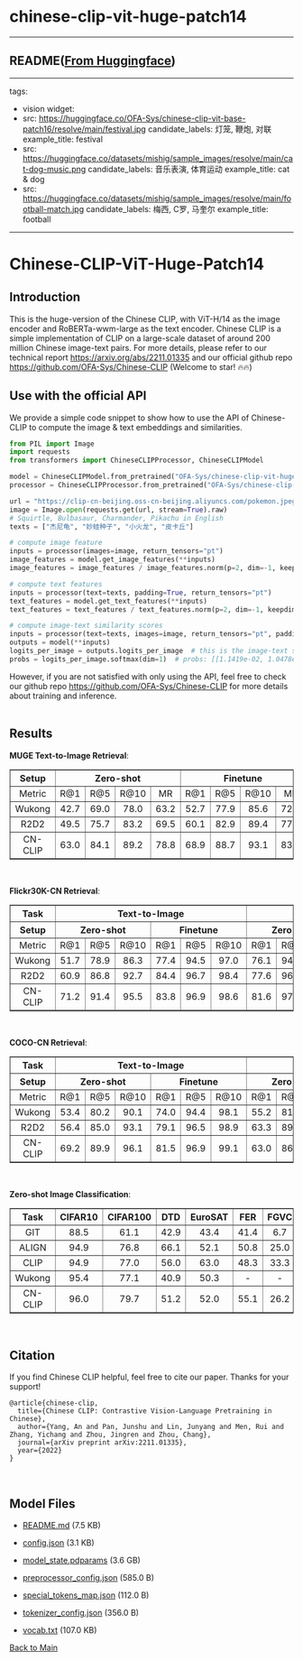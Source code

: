 
# chinese-clip-vit-huge-patch14
---


## README([From Huggingface](https://huggingface.co/OFA-Sys/chinese-clip-vit-huge-patch14))

---
tags:
- vision
widget:
- src: https://huggingface.co/OFA-Sys/chinese-clip-vit-base-patch16/resolve/main/festival.jpg
  candidate_labels: 灯笼, 鞭炮, 对联
  example_title: festival
- src: https://huggingface.co/datasets/mishig/sample_images/resolve/main/cat-dog-music.png
  candidate_labels: 音乐表演, 体育运动
  example_title: cat & dog
- src: https://huggingface.co/datasets/mishig/sample_images/resolve/main/football-match.jpg
  candidate_labels: 梅西, C罗, 马奎尔
  example_title: football
---



# Chinese-CLIP-ViT-Huge-Patch14

## Introduction
This is the huge-version of the Chinese CLIP, with ViT-H/14 as the image encoder and RoBERTa-wwm-large as the text encoder. Chinese CLIP is a simple implementation of CLIP on a large-scale dataset of around 200 million Chinese image-text pairs. For more details, please refer to our technical report https://arxiv.org/abs/2211.01335 and our official github repo https://github.com/OFA-Sys/Chinese-CLIP (Welcome to star! 🔥🔥)

## Use with the official API
We provide a simple code snippet to show how to use the API of Chinese-CLIP to compute the image & text embeddings and similarities. 

```python
from PIL import Image
import requests
from transformers import ChineseCLIPProcessor, ChineseCLIPModel

model = ChineseCLIPModel.from_pretrained("OFA-Sys/chinese-clip-vit-huge-patch14")
processor = ChineseCLIPProcessor.from_pretrained("OFA-Sys/chinese-clip-vit-huge-patch14")

url = "https://clip-cn-beijing.oss-cn-beijing.aliyuncs.com/pokemon.jpeg"
image = Image.open(requests.get(url, stream=True).raw)
# Squirtle, Bulbasaur, Charmander, Pikachu in English
texts = ["杰尼龟", "妙蛙种子", "小火龙", "皮卡丘"]

# compute image feature
inputs = processor(images=image, return_tensors="pt")
image_features = model.get_image_features(**inputs)
image_features = image_features / image_features.norm(p=2, dim=-1, keepdim=True)  # normalize

# compute text features
inputs = processor(text=texts, padding=True, return_tensors="pt")
text_features = model.get_text_features(**inputs)
text_features = text_features / text_features.norm(p=2, dim=-1, keepdim=True)  # normalize

# compute image-text similarity scores
inputs = processor(text=texts, images=image, return_tensors="pt", padding=True)
outputs = model(**inputs)
logits_per_image = outputs.logits_per_image  # this is the image-text similarity score
probs = logits_per_image.softmax(dim=1)  # probs: [[1.1419e-02, 1.0478e-02, 5.2018e-04, 9.7758e-01]]
```

However, if you are not satisfied with only using the API, feel free to check our github repo https://github.com/OFA-Sys/Chinese-CLIP for more details about training and inference. 
<br><br>

## Results
**MUGE Text-to-Image Retrieval**:
<table border="1" width="100%">
    <tr align="center">
        <th>Setup</th><th colspan="4">Zero-shot</th><th colspan="4">Finetune</th>
    </tr>
    <tr align="center">
        <td>Metric</td><td>R@1</td><td>R@5</td><td>R@10</td><td>MR</td><td>R@1</td><td>R@5</td><td>R@10</td><td>MR</td>
    </tr>
	<tr align="center">
        <td width="120%">Wukong</td><td>42.7</td><td>69.0</td><td>78.0</td><td>63.2</td><td>52.7</td><td>77.9</td><td>85.6</td><td>72.1</td>
    </tr>
	<tr align="center">
        <td width="120%">R2D2</td><td>49.5</td><td>75.7</td><td>83.2</td><td>69.5</td><td>60.1</td><td>82.9</td><td>89.4</td><td>77.5</td>
    </tr>
	<tr align="center">
        <td width="120%">CN-CLIP</td><td>63.0</td><td>84.1</td><td>89.2</td><td>78.8</td><td>68.9</td><td>88.7</td><td>93.1</td><td>83.6</td>
    </tr>
</table>
<br>

**Flickr30K-CN Retrieval**:
<table border="1" width="120%">
	<tr align="center">
        <th>Task</th><th colspan="6">Text-to-Image</th><th colspan="6">Image-to-Text</th>
    </tr>
    <tr align="center">
        <th>Setup</th><th colspan="3">Zero-shot</th><th colspan="3">Finetune</th><th colspan="3">Zero-shot</th><th colspan="3">Finetune</th>
    </tr>
    <tr align="center">
        <td>Metric</td><td>R@1</td><td>R@5</td><td>R@10</td><td>R@1</td><td>R@5</td><td>R@10</td><td>R@1</td><td>R@5</td><td>R@10</td><td>R@1</td><td>R@5</td><td>R@10</td>
    </tr>
	<tr align="center">
        <td width="120%">Wukong</td><td>51.7</td><td>78.9</td><td>86.3</td><td>77.4</td><td>94.5</td><td>97.0</td><td>76.1</td><td>94.8</td><td>97.5</td><td>92.7</td><td>99.1</td><td>99.6</td>
    </tr>
	<tr align="center">
        <td width="120%">R2D2</td><td>60.9</td><td>86.8</td><td>92.7</td><td>84.4</td><td>96.7</td><td>98.4</td><td>77.6</td><td>96.7</td><td>98.9</td><td>95.6</td><td>99.8</td><td>100.0</td>
    </tr>
	<tr align="center">
        <td width="120%">CN-CLIP</td><td>71.2</td><td>91.4</td><td>95.5</td><td>83.8</td><td>96.9</td><td>98.6</td><td>81.6</td><td>97.5</td><td>98.8</td><td>95.3</td><td>99.7</td><td>100.0</td>
    </tr>
</table>
<br>

**COCO-CN Retrieval**:
<table border="1" width="100%">
	<tr align="center">
        <th>Task</th><th colspan="6">Text-to-Image</th><th colspan="6">Image-to-Text</th>
    </tr>
    <tr align="center">
        <th>Setup</th><th colspan="3">Zero-shot</th><th colspan="3">Finetune</th><th colspan="3">Zero-shot</th><th colspan="3">Finetune</th>
    </tr>
    <tr align="center">
        <td>Metric</td><td>R@1</td><td>R@5</td><td>R@10</td><td>R@1</td><td>R@5</td><td>R@10</td><td>R@1</td><td>R@5</td><td>R@10</td><td>R@1</td><td>R@5</td><td>R@10</td>
    </tr>
	<tr align="center">
        <td width="120%">Wukong</td><td>53.4</td><td>80.2</td><td>90.1</td><td>74.0</td><td>94.4</td><td>98.1</td><td>55.2</td><td>81.0</td><td>90.6</td><td>73.3</td><td>94.0</td><td>98.0</td>
    </tr>
	<tr align="center">
        <td width="120%">R2D2</td><td>56.4</td><td>85.0</td><td>93.1</td><td>79.1</td><td>96.5</td><td>98.9</td><td>63.3</td><td>89.3</td><td>95.7</td><td>79.3</td><td>97.1</td><td>98.7</td>
    </tr>
	<tr align="center">
        <td width="120%">CN-CLIP</td><td>69.2</td><td>89.9</td><td>96.1</td><td>81.5</td><td>96.9</td><td>99.1</td><td>63.0</td><td>86.6</td><td>92.9</td><td>83.5</td><td>97.3</td><td>99.2</td>
    </tr>
</table>
<br>

**Zero-shot Image Classification**:
<table border="1" width="100%">
	<tr align="center">
        <th>Task</th><th>CIFAR10</th><th>CIFAR100</th><th>DTD</th><th>EuroSAT</th><th>FER</th><th>FGVC</th><th>KITTI</th><th>MNIST</th><th>PC</th><th>VOC</th>
    </tr>
	<tr align="center">
        <td width="150%">GIT</td><td>88.5</td><td>61.1</td><td>42.9</td><td>43.4</td><td>41.4</td><td>6.7</td><td>22.1</td><td>68.9</td><td>50.0</td><td>80.2</td>
    </tr>
    	<tr align="center">
        <td width="150%">ALIGN</td><td>94.9</td><td>76.8</td><td>66.1</td><td>52.1</td><td>50.8</td><td>25.0</td><td>41.2</td><td>74.0</td><td>55.2</td><td>83.0</td>
    </tr>
	<tr align="center">
        <td width="150%">CLIP</td><td>94.9</td><td>77.0</td><td>56.0</td><td>63.0</td><td>48.3</td><td>33.3</td><td>11.5</td><td>79.0</td><td>62.3</td><td>84.0</td>
    </tr>
    	<tr align="center">
        <td width="150%">Wukong</td><td>95.4</td><td>77.1</td><td>40.9</td><td>50.3</td><td>-</td><td>-</td><td>-</td><td>-</td><td>-</td><td>-</td>
    </tr>
    	<tr align="center">
        <td width="150%">CN-CLIP</td><td>96.0</td><td>79.7</td><td>51.2</td><td>52.0</td><td>55.1</td><td>26.2</td><td>49.9</td><td>79.4</td><td>63.5</td><td>84.9</td>
    </tr>
</table>
<br>

## Citation
If you find Chinese CLIP helpful, feel free to cite our paper. Thanks for your support!

```
@article{chinese-clip,
  title={Chinese CLIP: Contrastive Vision-Language Pretraining in Chinese},
  author={Yang, An and Pan, Junshu and Lin, Junyang and Men, Rui and Zhang, Yichang and Zhou, Jingren and Zhou, Chang},
  journal={arXiv preprint arXiv:2211.01335},
  year={2022}
}
```
<br>



## Model Files

- [README.md](https://paddlenlp.bj.bcebos.com/models/community/OFA-Sys/chinese-clip-vit-huge-patch14/README.md) (7.5 KB)

- [config.json](https://paddlenlp.bj.bcebos.com/models/community/OFA-Sys/chinese-clip-vit-huge-patch14/config.json) (3.1 KB)

- [model_state.pdparams](https://paddlenlp.bj.bcebos.com/models/community/OFA-Sys/chinese-clip-vit-huge-patch14/model_state.pdparams) (3.6 GB)

- [preprocessor_config.json](https://paddlenlp.bj.bcebos.com/models/community/OFA-Sys/chinese-clip-vit-huge-patch14/preprocessor_config.json) (585.0 B)

- [special_tokens_map.json](https://paddlenlp.bj.bcebos.com/models/community/OFA-Sys/chinese-clip-vit-huge-patch14/special_tokens_map.json) (112.0 B)

- [tokenizer_config.json](https://paddlenlp.bj.bcebos.com/models/community/OFA-Sys/chinese-clip-vit-huge-patch14/tokenizer_config.json) (356.0 B)

- [vocab.txt](https://paddlenlp.bj.bcebos.com/models/community/OFA-Sys/chinese-clip-vit-huge-patch14/vocab.txt) (107.0 KB)


[Back to Main](../../)